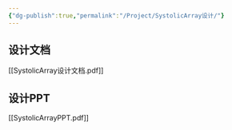 ```yaml
---
{"dg-publish":true,"permalink":"/Project/SystolicArray设计/"}
---
```


## 设计文档
[[SystolicArray设计文档.pdf]]

## 设计PPT
[[SystolicArrayPPT.pdf]]
